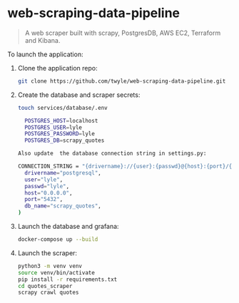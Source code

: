# web-scraping-data-pipeline
> A web scraper built with scrapy, PostgresDB, AWS EC2, Terraform and Kibana.

To launch the application:
1. Clone the application repo:</br>

      ```sh
      git clone https://github.com/twyle/web-scraping-data-pipeline.git

      ```
2. Create the database and scraper secrets:</br>

      ```sh
      touch services/database/.env

        POSTGRES_HOST=localhost
        POSTGRES_USER=lyle
        POSTGRES_PASSWORD=lyle
        POSTGRES_DB=scrapy_quotes

    Also update  the database connection string in settings.py:

    CONNECTION_STRING = "{drivername}://{user}:{passwd}@{host}:{port}/{db_name}".format(
        drivername="postgresql",
        user="lyle",
        passwd="lyle",
        host="0.0.0.0",
        port="5432",
        db_name="scrapy_quotes",
    )
      ```

3. Launch the database and grafana:</br>

      ```sh
      docker-compose up --build
      ```

4. Launch the scraper:</br>

      ```sh
      python3 -m venv venv
      source venv/bin/activate
      pip install -r requirements.txt
      cd quotes_scraper
      scrapy crawl quotes
      ```


